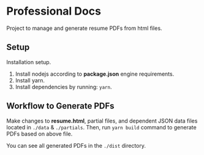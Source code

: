 # Professional Docs

Project to manage and generate resume PDFs from html files.

## Setup

Installation setup.

1. Install nodejs according to **package.json** engine requirements.
1. Install yarn.
1. Install dependencies by running: `yarn`.

## Workflow to Generate PDFs

Make changes to **resume.html**, partial files, and dependent JSON data files located in `./data` & `./partials`. Then, run `yarn build` command to generate PDFs based on above file.

You can see all generated PDFs in the `./dist` directory.
